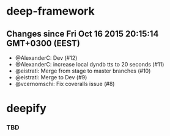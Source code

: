 # deep-framework
## Changes since Fri Oct 16 2015 20:15:14 GMT+0300 (EEST)

 * @AlexanderC: Dev (#12)
 * @AlexanderC: increase local dyndb tts to 20 seconds (#11)
 * @eistrati: Merge from stage to master branches (#10)
 * @eistrati: Merge to Dev (#9)
 * @vcernomschi: Fix coveralls issue (#8)


# deepify
### TBD
